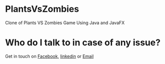 # PlantsVsZombies
Clone of Plants VS Zombies Game Using Java and JavaFX

# Who do I talk to in case of any issue? 
Get in touch on [Facebook](https://www.facebook.com/hsodhani1), [linkedin](https://www.linkedin.com/in/hardiksodhani/) or [Email](mailto:hardik.sodhani@gmail.com)
